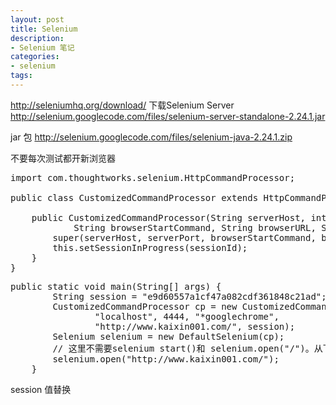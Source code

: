 ```yaml
---
layout: post
title: Selenium
description:
- Selenium 笔记
categories:
- selenium
tags:
---
```

http://seleniumhq.org/download/
下载Selenium Server
http://selenium.googlecode.com/files/selenium-server-standalone-2.24.1.jar

jar 包
http://selenium.googlecode.com/files/selenium-java-2.24.1.zip


不要每次测试都开新浏览器
<pre class="prettyprint">
import com.thoughtworks.selenium.HttpCommandProcessor;

public class CustomizedCommandProcessor extends HttpCommandProcessor {

    public CustomizedCommandProcessor(String serverHost, int serverPort,
            String browserStartCommand, String browserURL, String sessionId) {
        super(serverHost, serverPort, browserStartCommand, browserURL);
        this.setSessionInProgress(sessionId);
    }
} 
</pre>

<pre class="prettyprint">
public static void main(String[] args) {
		String session = "e9d60557a1cf47a082cdf361848c21ad";
		CustomizedCommandProcessor cp = new CustomizedCommandProcessor(
				"localhost", 4444, "*googlechrome",
				"http://www.kaixin001.com/", session);
		Selenium selenium = new DefaultSelenium(cp);
		// 这里不需要selenium start()和 selenium.open("/")。从下面开始添加你想debug的函数即可。
		selenium.open("http://www.kaixin001.com/");
	}
</pre>
session 值替换
